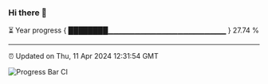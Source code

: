 ### Hi there 👋

⏳ Year progress { ████████▁▁▁▁▁▁▁▁▁▁▁▁▁▁▁▁▁▁▁▁▁▁ } 27.74 %

---

⏰ Updated on Thu, 11 Apr 2024 12:31:54 GMT

![Progress Bar CI](https://github.com/ZhaoGui/ZhaoGui/workflows/Progress%20Bar%20CI/badge.svg)
